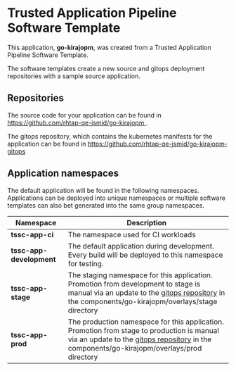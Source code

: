 # Trusted Application Pipeline Software Template

This application, **go-kirajopm**, was created from a Trusted Application Pipeline Software Template.

The software templates create a new source and gitops deployment repositories with a sample source application. 

## Repositories

The source code for your application can be found in [https://github.com/rhtap-qe-jsmid/go-kirajopm ](https://github.com/rhtap-qe-jsmid/go-kirajopm ).
 
The gitops repository, which contains the kubernetes manifests for the application can be found in 
[https://github.com/rhtap-qe-jsmid/go-kirajopm-gitops ](https://github.com/rhtap-qe-jsmid/go-kirajopm-gitops ) 

## Application namespaces 

The default application will be found in the following namespaces. Applications can be deployed into unique namespaces or multiple software templates can also bet generated into the same group namespaces.  

|  Namespace   |  Description   |  
| -------- | -------- |
| **tssc-app-ci** | The namespace used for CI workloads |
| **tssc-app-development** | The default application during development. Every build will be deployed to this namespace for testing. |
| **tssc-app-stage** | The staging namespace for this application. Promotion from development to stage is manual via an update to the [gitops repository](https://github.com/rhtap-qe-jsmid/go-kirajopm-gitops ) in the components/go-kirajopm/overlays/stage directory |
| **tssc-app-prod** | The production namespace for this application. Promotion from stage to production is manual via an update to the [gitops repository](https://github.com/rhtap-qe-jsmid/go-kirajopm-gitops ) in the components/go-kirajopm/overlays/prod directory |